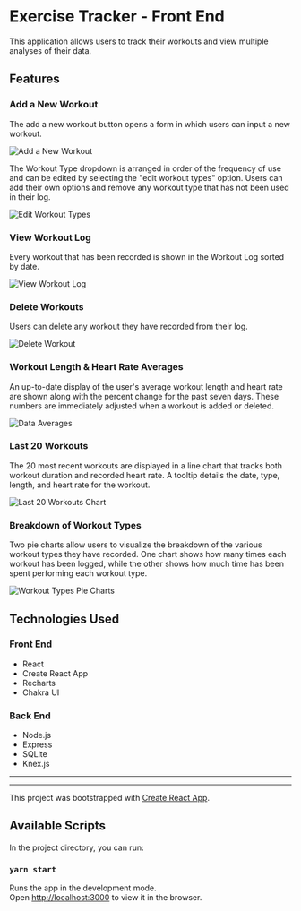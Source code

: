 # Exercise Tracker - Front End

This application allows users to track their workouts and view multiple analyses of their data.

## Features
### Add a New Workout

The add a new workout button opens a form in which users can input a new workout.

![Add a New Workout](img/add-a-new-workout.gif)

The Workout Type dropdown is arranged in order of the frequency of use and can be edited by selecting the "edit workout types" option. Users can add their own options and remove any workout type that has not been used in their log.

![Edit Workout Types](img/edit-workout-types.gif)

### View Workout Log
Every workout that has been recorded is shown in the Workout Log sorted by date.

![View Workout Log](img/view-workout-log.gif)

### Delete Workouts
Users can delete any workout they have recorded from their log. 

![Delete Workout](img/delete-workout.gif)

### Workout Length & Heart Rate Averages
An up-to-date display of the user's average workout length and heart rate are shown along with the percent change for the past seven days. These numbers are immediately adjusted when a workout is added or deleted.

![Data Averages](img/data-averages.png)

### Last 20 Workouts
The 20 most recent workouts are displayed in a line chart that tracks both workout duration and recorded heart rate. A tooltip details the date, type, length, and heart rate for the workout.

![Last 20 Workouts Chart](img/last-20-workouts.gif)

### Breakdown of Workout Types
Two pie charts allow users to visualize the breakdown of the various workout types they have recorded. One chart shows how many times each workout has been logged, while the other shows how much time has been spent performing each workout type.

![Workout Types Pie Charts](img/workout-types-data.gif)

## Technologies Used
### Front End
- React
- Create React App
- Recharts
- Chakra UI

### Back End
- Node.js
- Express
- SQLite
- Knex.js

---
---

This project was bootstrapped with [Create React App](https://github.com/facebook/create-react-app).

## Available Scripts

In the project directory, you can run:

### `yarn start`

Runs the app in the development mode.\
Open [http://localhost:3000](http://localhost:3000) to view it in the browser.